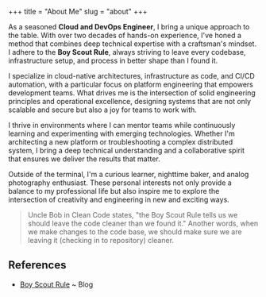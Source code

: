 +++
title = "About Me"
slug = "about"
+++

As a seasoned **Cloud and DevOps Engineer**, I bring a unique approach to the table. With over two decades of hands-on experience, I've honed a method that combines deep technical expertise with a craftsman's mindset. I adhere to the **Boy Scout Rule**, always striving to leave every codebase, infrastructure setup, and process in better shape than I found it.

I specialize in cloud-native architectures, infrastructure as code, and CI/CD automation, with a particular focus on platform engineering that empowers development teams. What drives me is the intersection of solid engineering principles and operational excellence, designing systems that are not only scalable and secure but also a joy for teams to work with.

I thrive in environments where I can mentor teams while continuously learning and experimenting with emerging technologies. Whether I'm architecting a new platform or troubleshooting a complex distributed system, I bring a deep technical understanding and a collaborative spirit that ensures we deliver the results that matter.

Outside of the terminal, I'm a curious learner, nighttime baker, and analog photography enthusiast. These personal interests not only provide a balance to my professional life but also inspire me to explore the intersection of creativity and engineering in new and exciting ways.

> Uncle Bob in Clean Code states, "the Boy Scout Rule tells us we should leave the code cleaner than we found it." Another words, when we make changes to the code base, we should make sure we are leaving it (checking in to repository) cleaner.

## References

* [Boy Scout Rule](http://www.informit.com/articles/article.aspx?p=1235624&seqNum=6) ~ Blog
